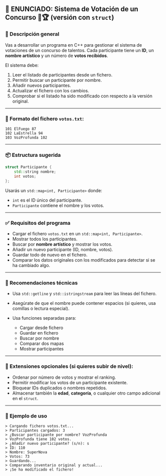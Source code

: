 
## 📝 ENUNCIADO: Sistema de Votación de un Concurso 🎤🏆 (versión con `struct`)

### 🎯 Descripción general

Vas a desarrollar un programa en C++ para gestionar el sistema de votaciones de un concurso de talentos. Cada participante tiene un **ID**, un **nombre artístico** y un número de **votos recibidos**.

El sistema debe:

1. Leer el listado de participantes desde un fichero.
2. Permitir buscar un participante por nombre.
3. Añadir nuevos participantes.
4. Actualizar el fichero con los cambios.
5. Comprobar si el listado ha sido modificado con respecto a la versión original.

---

### 📁 Formato del fichero `votos.txt`:

```
101 ElFuego 87
102 LaEstrella 94
103 VozProfunda 102
```

---

### 📦 Estructura sugerida

```cpp
struct Participante {
    std::string nombre;
    int votos;
};
```

Usarás un `std::map<int, Participante>` donde:

* `int` es el ID único del participante.
* `Participante` contiene el nombre y los votos.

---

### ✅ Requisitos del programa

* Cargar el fichero `votos.txt` en un `std::map<int, Participante>`.
* Mostrar todos los participantes.
* Buscar por **nombre artístico** y mostrar los votos.
* Añadir un nuevo participante (ID, nombre, votos).
* Guardar todo de nuevo en el fichero.
* Comparar los datos originales con los modificados para detectar si se ha cambiado algo.

---

### 🔧 Recomendaciones técnicas

* Usa `std::getline` y `std::istringstream` para leer las líneas del fichero.
* Asegúrate de que el nombre puede contener espacios (si quieres, usa comillas o lectura especial).
* Usa funciones separadas para:

  * Cargar desde fichero
  * Guardar en fichero
  * Buscar por nombre
  * Comparar dos mapas
  * Mostrar participantes

---

### 🧪 Extensiones opcionales (si quieres subir de nivel):

* Ordenar por número de votos y mostrar el ranking.
* Permitir modificar los votos de un participante existente.
* Bloquear IDs duplicados o nombres repetidos.
* Almacenar también la **edad**, **categoría**, o cualquier otro campo adicional en el `struct`.

---

### 🧠 Ejemplo de uso

```
> Cargando fichero votos.txt...
> Participantes cargados: 3
> ¿Buscar participante por nombre? VozProfunda
> VozProfunda tiene 102 votos.
> ¿Añadir nuevo participante? (s/n): s
> ID: 110
> Nombre: SuperNova
> Votos: 73
> Guardando...
> Comparando inventario original y actual...
> ¡Se ha modificado el fichero!
```
